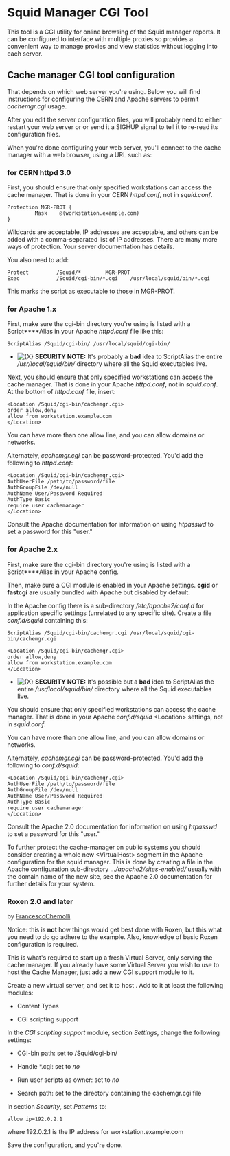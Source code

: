 # Squid Manager CGI Tool

This tool is a CGI utility for online browsing of the Squid manager
reports. It can be configured to interface with multiple proxies so
provides a convenient way to manage proxies and view statistics without
logging into each server.

## Cache manager CGI tool configuration

That depends on which web server you're using. Below you will find
instructions for configuring the CERN and Apache servers to permit
*cachemgr.cgi* usage.

After you edit the server configuration files, you will probably need to
either restart your web server or or send it a SIGHUP signal to tell it
to re-read its configuration files.

When you're done configuring your web server, you'll connect to the
cache manager with a web browser, using a URL such as:

*[](http://www.example.com/cgi-bin/cachemgr.cgi)*

### for CERN httpd 3.0

First, you should ensure that only specified workstations can access the
cache manager. That is done in your CERN *httpd.conf*, not in
*squid.conf*.

    Protection MGR-PROT {
             Mask    @(workstation.example.com)
    }

Wildcards are acceptable, IP addresses are acceptable, and others can be
added with a comma-separated list of IP addresses. There are many more
ways of protection. Your server documentation has details.

You also need to add:

    Protect         /Squid/*        MGR-PROT
    Exec            /Squid/cgi-bin/*.cgi    /usr/local/squid/bin/*.cgi

This marks the script as executable to those in MGR-PROT.

### for Apache 1.x

First, make sure the cgi-bin directory you're using is listed with a
Script****Alias in your Apache *httpd.conf* file like this:

    ScriptAlias /Squid/cgi-bin/ /usr/local/squid/cgi-bin/

  - ![{X}](https://wiki.squid-cache.org/wiki/squidtheme/img/icon-error.png)
    **SECURITY NOTE:** It's probably a **bad** idea to ScriptAlias the
    entire */usr/local/squid/bin/* directory where all the Squid
    executables live.

Next, you should ensure that only specified workstations can access the
cache manager. That is done in your Apache *httpd.conf*, not in
*squid.conf*. At the bottom of *httpd.conf* file, insert:

    <Location /Squid/cgi-bin/cachemgr.cgi>
    order allow,deny
    allow from workstation.example.com
    </Location>

You can have more than one allow line, and you can allow domains or
networks.

Alternately, *cachemgr.cgi* can be password-protected. You'd add the
following to *httpd.conf*:

    <Location /Squid/cgi-bin/cachemgr.cgi>
    AuthUserFile /path/to/password/file
    AuthGroupFile /dev/null
    AuthName User/Password Required
    AuthType Basic
    require user cachemanager
    </Location>

Consult the Apache documentation for information on using *htpasswd* to
set a password for this "user."

### for Apache 2.x

First, make sure the cgi-bin directory you're using is listed with a
Script****Alias in your Apache config.

Then, make sure a CGI module is enabled in your Apache settings.
**cgid** or **fastcgi** are usually bundled with Apache but disabled by
default.

In the Apache config there is a sub-directory */etc/apache2/conf.d* for
application specific settings (unrelated to any specific site). Create a
file *conf.d/squid* containing this:

    ScriptAlias /Squid/cgi-bin/cachemgr.cgi /usr/local/squid/cgi-bin/cachemgr.cgi
    
    <Location /Squid/cgi-bin/cachemgr.cgi>
    order allow,deny
    allow from workstation.example.com
    </Location>

  - ![{X}](https://wiki.squid-cache.org/wiki/squidtheme/img/icon-error.png)
    **SECURITY NOTE:** It's possible but a **bad** idea to ScriptAlias
    the entire */usr/local/squid/bin/* directory where all the Squid
    executables live.

You should ensure that only specified workstations can access the cache
manager. That is done in your Apache *conf.d/squid* \<Location\>
settings, not in *squid.conf*.

You can have more than one allow line, and you can allow domains or
networks.

Alternately, *cachemgr.cgi* can be password-protected. You'd add the
following to *conf.d/squid*:

    <Location /Squid/cgi-bin/cachemgr.cgi>
    AuthUserFile /path/to/password/file
    AuthGroupFile /dev/null
    AuthName User/Password Required
    AuthType Basic
    require user cachemanager
    </Location>

Consult the Apache 2.0 documentation for information on using *htpasswd*
to set a password for this "user."

To further protect the cache-manager on public systems you should
consider creating a whole new \<VirtualHost\> segment in the Apache
configuration for the squid manager. This is done by creating a file in
the Apache configuration sub-directory *.../apache2/sites-enabled/*
usually with the domain name of the new site, see the Apache 2.0
documentation for further details for your system.

### Roxen 2.0 and later

by
[FrancescoChemolli](/FrancescoChemolli#)

Notice: this is **not** how things would get best done with Roxen, but
this what you need to do go adhere to the example. Also, knowledge of
basic Roxen configuration is required.

This is what's required to start up a fresh Virtual Server, only serving
the cache manager. If you already have some Virtual Server you wish to
use to host the Cache Manager, just add a new CGI support module to it.

Create a new virtual server, and set it to host
[](http://www.example.com/). Add to it at least the following modules:

  - Content Types

  - CGI scripting support

In the *CGI scripting support* module, section *Settings*, change the
following settings:

  - CGI-bin path: set to /Squid/cgi-bin/

  - Handle \*.cgi: set to *no*

  - Run user scripts as owner: set to *no*

  - Search path: set to the directory containing the cachemgr.cgi file

In section *Security*, set *Patterns* to:

    allow ip=192.0.2.1

where 192.0.2.1 is the IP address for workstation.example.com

Save the configuration, and you're done.
